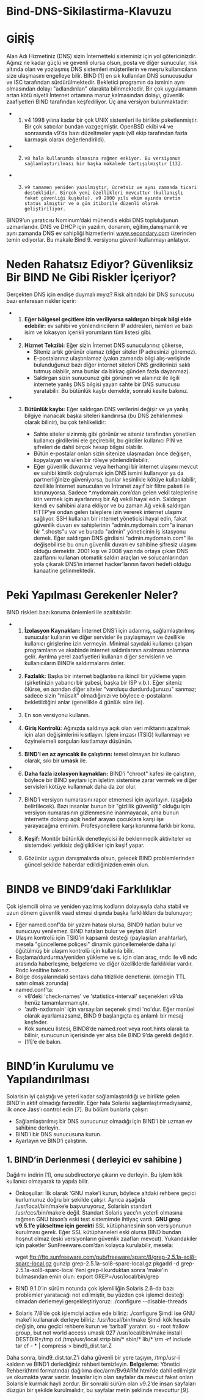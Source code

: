 # Bind-DNS-Sikilastirma-Klavuzu
# GİRİŞ
Alan Adı Hizmetiniz (DNS) sizin İnternetteki sisteminiz için yol götericinizdir. Ağınız ne kadar güçlü ve gevenli olursa olsun, posta ve diğer sunucular, risk altında olan ve yozlaşmış DNS sistemleri müşterilerin ve meşru kullanıcıların size ulaşmasını engelleye bilir.
BIND [1] en sık kullanılan DNS sunucusudur ve ISC tarafından sürdürülmektedir. Bekletici programın da isminin aynı olmasından dolayı "adlandırılan" olarakta bilinmektedir. Bir çok uygulamanın artan kötü niyetli İnternet ortamına maruz kalmasından dolayı, güvenlik zaafiyetleri  BIND tarafından keşfediliyor. Üç ana versiyon bulunmaktadır:
* 1.	v4 1998 yılına kadar bir çok UNIX sistemleri ile birlikte paketlenmiştir. Bir çok satıcılar bundan vazgeçmiştir. OpenBSD ekibi v4 ve sonrasında v9’da bazı düzeltmeler yaptı (v8 ekip tarafından fazla karmaşık olarak değerlendirildi).
* 2.	 v8 hala kullanımda olmasına rağmen eskiyor. Bu versiyonun sağlamlaştırılması bir başka makalede tartışılmıştır [13].
* 3.	 v9 tamamen yeniden yazılmıştır, ücretsiz ve aynı zamanda ticari desteklidir. Birçok yeni özellikleri mevcuttur (kullanışlı fakat güvenliği kuşkulu). v9 2000 yılı ekim ayında üretim status almıştır ve o gün itibarile düzenli olarak geliştiriliyor. 
BIND9’un yaratıcısı Nominum’daki mühendis ekibi DNS topluluğunun uzmanlarıdır. DNS ve DHCP için yazılım, donanım, eğitim,danışmanlık ve aynı zamanda DNS ev sahipliği hizmetlerini www.secondary.com üzerinden temin ediyorlar.
Bu makale  Bind 9. versiyonu güvenli kullanmayı anlatıyor.

# Neden Rahatsız Ediyor? Güvenliksiz Bir BIND Ne Gibi Riskler İçeriyor?

Gerçekten DNS  için endişe duymalı mıyız? Risk altındaki bir DNS sunucusu bazı enteresan riskler içerir:
* 1) **Eğer bölgesel geçitlere izin veriliyorsa saldırgan birçok bilgi elde edebilir:** ev sahibi ve yönlendiricilerin IP addresleri, isimleri ve bazı isim ve lokasyon içerikli yorumların tüm listesi gibi.
* 2) **Hizmet Tekzibi:** Eğer sizin İnternet DNS sunucularınız çökerse,
      * Siteniz artık görünür olamaz (diğer siteler IP adresinizi göremez).
      * E-postalarınız ulaştırılamaz (yakın zamanda bilgi alış-verişinde bulunduğunuz bazı diğer internet siteleri DNS girdilerinizi saklı tutmuş olabilir, ama bunlar da birkaç günden fazla dayanmaz).
      * Saldırgan sizin sunucunuz gibi görünen ve alanınız ile ilgili internete yanlış DNS  bilgisi yayan sahte bir DNS sunucusu yaratabilir. Bu bütünlük kaybı demektir, sonraki kesite bakınız.
      
* 3) **Bütünlük kaybı:** Eğer saldırgan DNS verilerini değişir ve ya yanlış bilgiye inanacak başka siteleri kandırırsa (bu DNS zehirlenmesi olarak bilinir), bu çok tehlikelidir:
      
      * Sahte siteler sizinmiş gibi görünür ve siteniz tarafından yönetilen kullanıcı girdilerini ele geçirebilir, bu girdiler kullanıcı PIN ve şifreleri de dahil birçok hesap bilgisi olabilir.
      * Bütün e-postalar onları sizin sitenize ulaşmadan önce değişen, kopyalayan ve silen bir röleye yönlendirilebilir.
      * Eğer güvenlik duvarınız veya herhangi bir internet ulaşımı mevcut ev sahibi kimlik doğrulamak için DNS ismini kullanıyor ya da partnerliğinize güveniyorsa, bunlar kesinlikle kötüye kullanılabilir, özellikle İnternet sunucuları ve İntranet zayıf bir filtre paketi ile korunuyorsa. Sadece *.mydomain.com’dan gelen vekil taleplerine izin vermek için ayarlanmış bir Ağ vekili hayal edin. Saldırgan kendi ev sahibini alana ekliyor ve bu zaman Ağ vekili saldırgan HTTP’ye  ondan gelen taleplere izin vererek internet ulaşımı sağlıyor. 
     SSH kullanan bir internet yöneticisi hayal edin, fakat güvenlik duvarı ev sahiplerinin "admin.mydomain.com"a inanan bir ".shosts"u var ve burada "admin" yöneticinin iş istasyonu demek. Eğer saldırgan DNS girdisini "admin.mydomain.com" ile değişebilirse bu onun güvenlik duvarı ev sahibine şifresiz ulaşımı olduğu demektir.
2001 kışı ve 2008 yazında ortaya çıkan DNS zaaflarını kullanan otomatik saldırı araçları ve solucanlarından yola çıkarak DNS’in internet hacker’larının favori hedefi olduğu kanaatine gelinmektedir.

# Peki Yapılması Gerekenler Neler?
BIND riskleri bazı koruma önlemleri ile azaltılabilir:
* 1) **İzolasyon Kaynakları:** İnternet DNS’i için adanmış, sağlamlaştırılmış sunucular kullanın ve diğer servisler ile paylaşmayın ve özellikle kullanıcı girişlerine izin vermeyin. Minimal sayıdaki kullanıcı çalışan programların ve akabinde internet saldırılarının azalması anlamına gelir. Ayrılma yerel zaafiyetleri kullanan diğer servislerin ve kullanıcıların BIND’e saldırmalarını önler.
* 2) **Fazlalık:** Başka bir internet bağlantısına ikincil bir yükleme yapın (şirketinizin yabancı bir şubesi, başka bir ISP v.b.). Eğer siteniz ölürse, en azından diğer siteler "varoluşu durdurduğunuzu" sanmaz; sadece sizin "müsait" olmadığınızı  ve böylece e-postaların bekletildiğini anlar (genellikle 4 günlük süre ile).
* 3) En son versiyonu kullanın.
* 4) **Giriş Kontrolü:** Ağınızda saldırıya açık olan veri miktarını azaltmak için alan değişimlerini kısıtlayın. İşlem imzası (TSIG) kullanmayı ve özyinelemeli sorguları kısıtlamayı düşünün.
* 5) **BIND’I en az ayrıcalık ile çalıştırın:** temel olmayan bir kullanıcı olarak, sıkı bir **umask** ile.
* 6) **Daha fazla izolasyon kaynakları:** BIND’i "chroot" kafesi ile çalıştırın, böylece bir BIND şeytanı için işletim sistemine zarar vermek ve diğer servisleri kötüye kullanmak daha da zor olur. 
* 7) BIND’i versiyon numarasını rapor etmemesi için ayarlayın. (aşağıda belirtilecek). Bazı insanlar bunun bir "gizlilik güvenliği" olduğu için versiyon numarasının gizlenmesine inanmayacak, ama bunun internette dolanıp açık hedef arayan çocuklara karşı işe yarayacağına eminim. Profesyonellere karşı korunma farklı bir konu.
* 8) **Keşif:** Monitör bütünlük denetleyicisi ile beklenmedik aktiviteler ve sistemdeki yetkisiz değişiklikler için keşif yapar.
* 9) Gözünüz uygun danışmalarda olsun, gelecek BIND problemlerinden güncel şekilde haberdar edildiğinizden emin olun.

# BIND8 ve BIND9’daki Farklılıklar
Çok işlemcili olma ve yeniden yazılmış kodların dolayısıyla daha stabil ve uzun dönem güvenlik vaad etmesi dışında başka farklılıkları da bulunuyor;
* Eğer named.conf’da bir yazım hatası olursa, BIND9 hatları bulur ve sunucuyu yenilemez. BIND hataları bulur ve şeytan ölür! 
* Ulaşım kontrolü için TSIG’in kapsamlı desteği (paylaşılan anahtarlar), mesela  "güncelleme poliçesi" dinamik güncellemelerde daha iyi öğütülmüş bir ulaşım kontrolü için kullanıla bilir.
* Başlama/durdurma/yeniden yükleme ve s. için olan araç, rndc ile v8 ndc arasında haberleşme, belgeleme ve diğer özelliklerde farklılıklar vardır.  Rndc kesitine bakınız.
* Bölge dosyalarındaki sentaks daha titizlikle denetlenir. (örneğin TTL satırı olmak zorunda)
* named.conf’ta:
  * v8’deki 'check-names' ve 'statistics-interval' seçenekleri v9’da henüz tamamlanmamıştır.
  * 'auth-nxdomain' için varsayılan seçenek şimdi 'no'dur. Eğer manüel olarak ayarlamazsanız, BIND 9 başlangıçta eş anlamlı bir mesaj keşfeder.
  * Kök sunucu listesi, BIND8’de named.root veya root.hints olarak ta bilinir, sunucunun içerisinde yer alsa bile BIND 9’da gerekli değildir.
  * [11]’e de bakın.
 
# BIND’in Kurulumu ve Yapılandırılması
Solarisin iyi çalıştığı ve yeteri kadar sağlamlaştırıldığı ve birlikte gelen BIND’in aktif olmadığı farzedilir. Eğer hala Solarisi sağlamlaştırmadıysanız, ilk once Jass’ı control edin [7]. Bu bölüm bunlarla çalışır:
* Sağlamlaştırılmış bir DNS sunucunuz olmadığı için BIND’i bir uzman ev sahibine derleyin.
* BIND’i bir DNS sunucusuna kurun.
* Ayarlayın ve BIND’i çalıştırın.

## 1. BIND’in Derlenmesi ( derleyici ev sahibine )
Dağılımı indirin [1], onu subdirectorye çıkarın ve derleyin. Bu işlem kök kullanıcı olmayarak ta yapıla bilir.
* Önkoşullar: 
İlk olarak 'GNU make'i kurun, böylece altdaki rehbere geçici kurlumunuz doğru bir şekilde çalışır.
Ayrıca aşağıda  /usr/local/bin/make’e başvuruyoruz, Solarisin standart /usr/ccs/bin/make’e değil. 
Standart Solaris yacc’ın yeterli olmasına rağmen GNU bison’a eski test sistemimde ihtiyaç vardı. 
**GNU grep v9.5.1’e yükseltme için gerekti** 
SSL kütüphanesinin son versiyonunun kurulması gerek. Eğer SSL kütüphaneleri eski olursa BIND bundan hoşnut olmaz (eski versiyonların güvenlik zaafları mevcut). 
Yukarıdakiler için paketler SunFreeware.com’dan kolayca kurulabilir, mesela: 
      
  wget ftp://ftp.sunfreeware.com/pub/freeware/sparc/8/grep-2.5.1a-sol8-sparc-local.gz
  gunzip grep-2.5.1a-sol8-sparc-local.gz
  pkgadd -d grep-2.5.1a-sol8-sparc-local
Yeni grep-i kurduktan sonra  'make'in bulmasından emin olun:
    	export GREP=/usr/local/bin/grep
* BIND 9.1.0’in sürüm notunda çok işlemliliğin Solaris 2.6-da bazı problemler yaratacağı not edilmiştir, bu yüzden çok işlemci desteği olmadan derlemeyi gerçekleştiriyoruz:
      ./configure --disable-threads
  
* Solaris 7/8’de çok işlemciyi active ede biliriz:
      ./configure
     Şimdi ise GNU make’i kullanarak derleye biliriz:
      /usr/local/bin/make
    Şimdi kök hesabı değişin, onu geçici rehbere kurun ve ‘tarball’ yaratın:
       su - root
       #allow group, but not world access
       umask 027
       /usr/local/bin/make install DESTDIR=/tmp
       cd /tmp/usr/local
       strip bin/* sbin/* lib/*
       \rm -rf include
       tar cf - * | compress > bind9_dist.tar.Z
  
Daha sonra, bind9_dist.tar.Z’i daha güvenli bir yere taşıyın, /tmp/usr-i kaldırın ve BIND’i derlediğiniz rehberi temizleyin.
**Belgeleme:**
Yönetici Rehberi(html formatında) dağılıma doc/arm/Bv9ARM.html’de dahil edilmiştir ve okumakta yarar vardır. İnsanlar için olan sayfalar da mevcut fakat onları Solaris’e kurmak hayli zordur. Bir sonraki sürüm olan v9.2’de insan sayfaları düzgün bir şekilde kurulmalıdır, bu sayfalar metin şeklinde mevcuttur [9].



